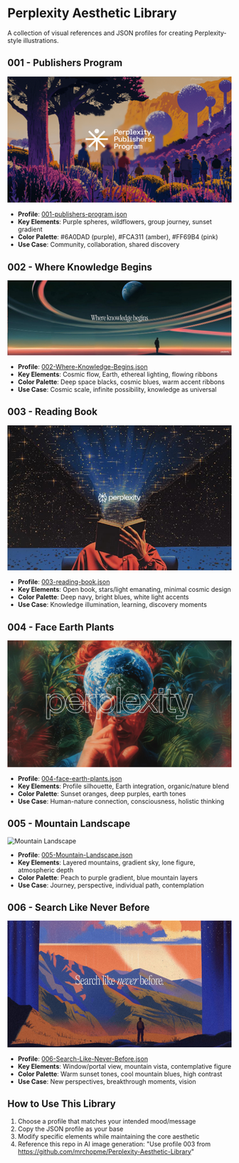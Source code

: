 # Perplexity Aesthetic Library

A collection of visual references and JSON profiles for creating Perplexity-style illustrations.

## 001 - Publishers Program
![Publishers Program](images/001-publishers-program.png)
- **Profile**: [001-publishers-program.json](profiles/001-publishers-program.json)
- **Key Elements**: Purple spheres, wildflowers, group journey, sunset gradient
- **Color Palette**: #6A0DAD (purple), #FCA311 (amber), #FF69B4 (pink)
- **Use Case**: Community, collaboration, shared discovery

## 002 - Where Knowledge Begins
![Where Knowledge Begins](images/002-Where-Knowledge-Begins.jpg)
- **Profile**: [002-Where-Knowledge-Begins.json](profiles/002-Where-Knowledge-Begins.json)
- **Key Elements**: Cosmic flow, Earth, ethereal lighting, flowing ribbons
- **Color Palette**: Deep space blacks, cosmic blues, warm accent ribbons
- **Use Case**: Cosmic scale, infinite possibility, knowledge as universal

## 003 - Reading Book
![Reading Book](images/003-reading-book.jpeg)
- **Profile**: [003-reading-book.json](profiles/003-reading-book.json)
- **Key Elements**: Open book, stars/light emanating, minimal cosmic design
- **Color Palette**: Deep navy, bright blues, white light accents
- **Use Case**: Knowledge illumination, learning, discovery moments

## 004 - Face Earth Plants
![Face Earth Plants](images/004-face-earth-plants.png)
- **Profile**: [004-face-earth-plants.json](profiles/004-face-earth-plants.json)
- **Key Elements**: Profile silhouette, Earth integration, organic/nature blend
- **Color Palette**: Sunset oranges, deep purples, earth tones
- **Use Case**: Human-nature connection, consciousness, holistic thinking

## 005 - Mountain Landscape
![Mountain Landscape](images/005-Mountain-Landscape.avif)
- **Profile**: [005-Mountain-Landscape.json](profiles/005-Mountain-Landscape.json)
- **Key Elements**: Layered mountains, gradient sky, lone figure, atmospheric depth
- **Color Palette**: Peach to purple gradient, blue mountain layers
- **Use Case**: Journey, perspective, individual path, contemplation

## 006 - Search Like Never Before
![Search Like Never Before](images/006-Search-Like-Never-Before.jpg)
- **Profile**: [006-Search-Like-Never-Before.json](profiles/006-Search-Like-Never-Before.json)
- **Key Elements**: Window/portal view, mountain vista, contemplative figure
- **Color Palette**: Warm sunset tones, cool mountain blues, high contrast
- **Use Case**: New perspectives, breakthrough moments, vision

## How to Use This Library
1. Choose a profile that matches your intended mood/message
2. Copy the JSON profile as your base
3. Modify specific elements while maintaining the core aesthetic
4. Reference this repo in AI image generation: "Use profile 003 from https://github.com/mrchopme/Perplexity-Aesthetic-Library"
